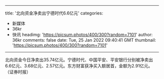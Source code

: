 
---
title: '北向资金净卖出宁德时代6.6亿元'
categories: 
 - 新媒体
 - 36kr
 - 快讯
headimg: 'https://picsum.photos/400/300?random=7101'
author: 36kr
comments: false
date: Tue, 25 Jan 2022 09:40:41 GMT
thumbnail: 'https://picsum.photos/400/300?random=7101'
---

<div>   
北向资金今日净卖出35.74亿元。宁德时代、中国平安、平安银行分别被净卖出6.6亿元、3.68亿元、2.57亿元。东方财富获净买入额居首，金额为2.91亿元。（证券时报）  
</div>
            